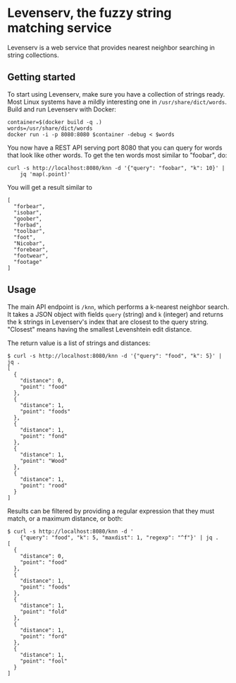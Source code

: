 Levenserv, the fuzzy string matching service
============================================

Levenserv is a web service that provides nearest neighbor searching in string
collections.


Getting started
---------------

To start using Levenserv, make sure you have a collection of strings ready.
Most Linux systems have a mildly interesting one in ``/usr/share/dict/words``.
Build and run Levenserv with Docker:

    container=$(docker build -q .)
    words=/usr/share/dict/words
    docker run -i -p 8080:8080 $container -debug < $words

You now have a REST API serving port 8080 that you can query for words that
look like other words. To get the ten words most similar to "foobar", do:

    curl -s http://localhost:8080/knn -d '{"query": "foobar", "k": 10}' |
        jq 'map(.point)'

You will get a result similar to

    [
      "forbear",
      "isobar",
      "goober",
      "forbad",
      "toolbar",
      "foot",
      "Nicobar",
      "forebear",
      "footwear",
      "footage"
    ]


Usage
-----

The main API endpoint is ``/knn``, which performs a k-nearest neighbor search.
It takes a JSON object with fields ``query`` (string) and ``k`` (integer) and
returns the k strings in Levenserv's index that are closest to the query
string. "Closest" means having the smallest Levenshtein edit distance.

The return value is a list of strings and distances:

    $ curl -s http://localhost:8080/knn -d '{"query": "food", "k": 5}' | jq .
    [
      {
        "distance": 0,
        "point": "food"
      },
      {
        "distance": 1,
        "point": "foods"
      },
      {
        "distance": 1,
        "point": "fond"
      },
      {
        "distance": 1,
        "point": "Wood"
      },
      {
        "distance": 1,
        "point": "rood"
      }
    ]

Results can be filtered by providing a regular expression that they must match,
or a maximum distance, or both:

    $ curl -s http://localhost:8080/knn -d '
        {"query": "food", "k": 5, "maxdist": 1, "regexp": "^f"}' | jq .
    [
      {
        "distance": 0,
        "point": "food"
      },
      {
        "distance": 1,
        "point": "foods"
      },
      {
        "distance": 1,
        "point": "fold"
      },
      {
        "distance": 1,
        "point": "ford"
      },
      {
        "distance": 1,
        "point": "fool"
      }
    ]
